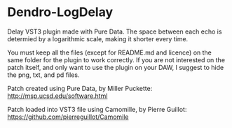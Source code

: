 # Dendro-LogDelay

Delay VST3 plugin made with Pure Data. The space between each echo is determied by a logarithmic scale, making it shorter every time. 

You must keep all the files (except for README.md and licence) on the same folder for the plugin to work correctly. If you are not interested on the patch itself, and only want to use the plugin on your DAW, I suggest to hide the png, txt, and pd files.

Patch created using Pure Data, by Miller Puckette: http://msp.ucsd.edu/software.html

Patch loaded into VST3 file using Camomille, by Pierre Guillot: https://github.com/pierreguillot/Camomile
